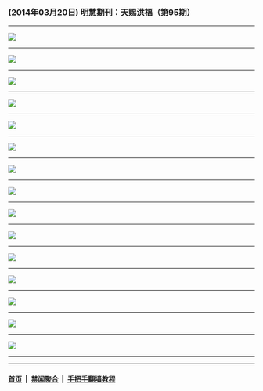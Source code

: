 ### (2014年03月20日) 明慧期刊：天赐洪福（第95期）

---

<img src="http://qikan.minghui.org/mhqkpage/qikanimage/2014/03/19/tchf-95-2in1-read-online1.png"/><hr/>
<img src="http://qikan.minghui.org/mhqkpage/qikanimage/2014/03/19/tchf-95-2in1-read-online2.png"/><hr/>
<img src="http://qikan.minghui.org/mhqkpage/qikanimage/2014/03/19/tchf-95-2in1-read-online3.png"/><hr/>
<img src="http://qikan.minghui.org/mhqkpage/qikanimage/2014/03/19/tchf-95-2in1-read-online4.png"/><hr/>
<img src="http://qikan.minghui.org/mhqkpage/qikanimage/2014/03/19/tchf-95-2in1-read-online5.png"/><hr/>
<img src="http://qikan.minghui.org/mhqkpage/qikanimage/2014/03/19/tchf-95-2in1-read-online6.png"/><hr/>
<img src="http://qikan.minghui.org/mhqkpage/qikanimage/2014/03/19/tchf-95-2in1-read-online7.png"/><hr/>
<img src="http://qikan.minghui.org/mhqkpage/qikanimage/2014/03/19/tchf-95-2in1-read-online8.png"/><hr/>
<img src="http://qikan.minghui.org/mhqkpage/qikanimage/2014/03/19/tchf-95-2in1-read-online9.png"/><hr/>
<img src="http://qikan.minghui.org/mhqkpage/qikanimage/2014/03/19/tchf-95-2in1-read-online10.png"/><hr/>
<img src="http://qikan.minghui.org/mhqkpage/qikanimage/2014/03/19/tchf-95-2in1-read-online11.png"/><hr/>
<img src="http://qikan.minghui.org/mhqkpage/qikanimage/2014/03/19/tchf-95-2in1-read-online12.png"/><hr/>
<img src="http://qikan.minghui.org/mhqkpage/qikanimage/2014/03/19/tchf-95-2in1-read-online13.png"/><hr/>
<img src="http://qikan.minghui.org/mhqkpage/qikanimage/2014/03/19/tchf-95-2in1-read-online14.png"/><hr/>
<img src="http://qikan.minghui.org/mhqkpage/qikanimage/2014/03/19/tchf-95-2in1-read-online15.png"/><hr/>


---

#### [首页](../../../..) &nbsp;|&nbsp; [禁闻聚合](https://github.com/gfw-breaker/banned-news) &nbsp;|&nbsp; [手把手翻墙教程](https://github.com/gfw-breaker/guides) 
